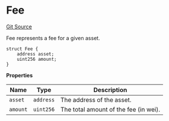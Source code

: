 # Fee
[Git Source](https://github.com/titlesnyc/wallflower-contract-v2/blob/3def97b53d8f2e1ca0a59e2027614383ba598af9/src/shared/Common.sol)

Fee represents a fee for a given asset.


```solidity
struct Fee {
    address asset;
    uint256 amount;
}
```

**Properties**

|Name|Type|Description|
|----|----|-----------|
|`asset`|`address`|The address of the asset.|
|`amount`|`uint256`|The total amount of the fee (in wei).|

